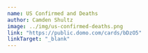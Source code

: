 ```yaml
---
name: US Confirmed and Deaths
author: Camden Shultz
image: ../img/us-confirmed-deaths.png
link: "https://public.domo.com/cards/bDzO5"
linkTarget: "_blank"
---
```

